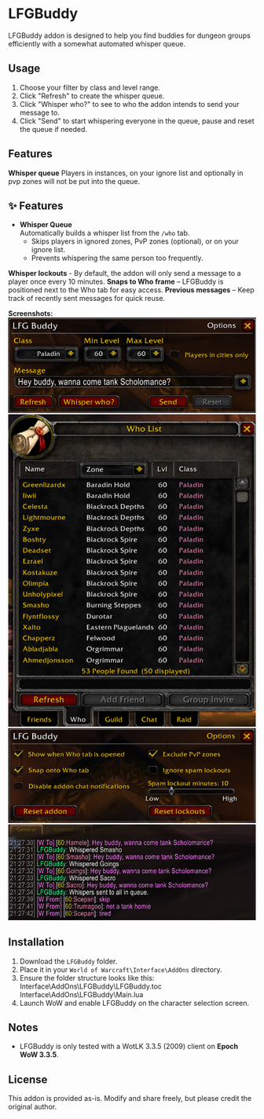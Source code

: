 # LFGBuddy

LFGBuddy addon is designed to help you find buddies for dungeon groups efficiently with a somewhat automated whisper queue.

## Usage

1. Choose your filter by class and level range.
2. Click "Refresh" to create the whisper queue.
3. Click "Whisper who?" to see to who the addon intends to send your message to.
4. Click "Send" to start whispering everyone in the queue, pause and reset the queue if needed.

## Features
**Whisper queue** 
Players in instances, on your ignore list and optionally in pvp zones will not be put into the queue.


## ✨ Features

- **Whisper Queue**  
  Automatically builds a whisper list from the `/who` tab.  
  - Skips players in ignored zones, PvP zones (optional), or on your ignore list.  
  - Prevents whispering the same person too frequently.  

**Whisper lockouts** - By default, the addon will only send a message to a player once every 10 minutes.
**Snaps to Who frame** – LFGBuddy is positioned next to the Who tab for easy access.
**Previous messages** – Keep track of recently sent messages for quick reuse.

**Screenshots:**  
![Main](images/lfgbuddy-mainwindow.png)
![Options](images/lfgbuddy-who.png)
![Whispers](images/lfgbuddy2.png)
![Whispers](images/lfgbuddy3.png)

## Installation

1. Download the `LFGBuddy` folder.
2. Place it in your `World of Warcraft\Interface\AddOns` directory.
3. Ensure the folder structure looks like this:
Interface\AddOns\LFGBuddy\LFGBuddy.toc
Interface\AddOns\LFGBuddy\Main.lua
4. Launch WoW and enable LFGBuddy on the character selection screen.

## Notes

- LFGBuddy is only tested with a WotLK 3.3.5 (2009) client on **Epoch WoW 3.3.5**.  

## License

This addon is provided as-is. Modify and share freely, but please credit the original author.


